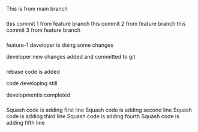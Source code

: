 This is from main branch

###
this commit 1 from feature branch
this commit 2 from feature branch
this commit 3 from feature branch

###
feature-1
developer is doing some changes

developer  new changes added  and committed to git


###
rebase code is added

code developing still

developmentis completed


###
Squash code is adding first line
Squash code is adding second line
Squash code is adding third line
Squash code is adding fourth 
Squash code is adding fifth line